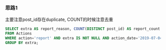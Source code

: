 ### 思路1

主要注意post_id存在duplicate, COUNT的时候注意去重

```sql
SELECT extra AS report_reason, COUNT(DISTINCT post_id) AS report_count
FROM Actions
WHERE action='report' AND extra IS NOT NULL AND action_date='2019-07-04'
GROUP BY extra;
```
